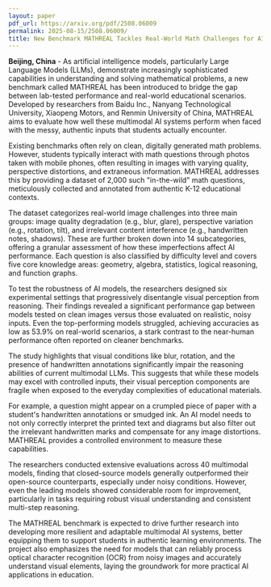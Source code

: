 ```yaml
---
layout: paper
pdf_url: https://arxiv.org/pdf/2508.06009
permalink: 2025-08-15/2508.06009/
title: New Benchmark MATHREAL Tackles Real-World Math Challenges for AI
---
```




**Beijing, China** - As artificial intelligence models, particularly Large Language Models (LLMs), demonstrate increasingly sophisticated capabilities in understanding and solving mathematical problems, a new benchmark called MATHREAL has been introduced to bridge the gap between lab-tested performance and real-world educational scenarios. Developed by researchers from Baidu Inc., Nanyang Technological University, Xiaopeng Motors, and Renmin University of China, MATHREAL aims to evaluate how well these multimodal AI systems perform when faced with the messy, authentic inputs that students actually encounter.

Existing benchmarks often rely on clean, digitally generated math problems. However, students typically interact with math questions through photos taken with mobile phones, often resulting in images with varying quality, perspective distortions, and extraneous information. MATHREAL addresses this by providing a dataset of 2,000 such "in-the-wild" math questions, meticulously collected and annotated from authentic K-12 educational contexts.

The dataset categorizes real-world image challenges into three main groups: image quality degradation (e.g., blur, glare), perspective variation (e.g., rotation, tilt), and irrelevant content interference (e.g., handwritten notes, shadows). These are further broken down into 14 subcategories, offering a granular assessment of how these imperfections affect AI performance. Each question is also classified by difficulty level and covers five core knowledge areas: geometry, algebra, statistics, logical reasoning, and function graphs.

To test the robustness of AI models, the researchers designed six experimental settings that progressively disentangle visual perception from reasoning. Their findings revealed a significant performance gap between models tested on clean images versus those evaluated on realistic, noisy inputs. Even the top-performing models struggled, achieving accuracies as low as 53.9% on real-world scenarios, a stark contrast to the near-human performance often reported on cleaner benchmarks.

The study highlights that visual conditions like blur, rotation, and the presence of handwritten annotations significantly impair the reasoning abilities of current multimodal LLMs. This suggests that while these models may excel with controlled inputs, their visual perception components are fragile when exposed to the everyday complexities of educational materials.

For example, a question might appear on a crumpled piece of paper with a student's handwritten annotations or smudged ink. An AI model needs to not only correctly interpret the printed text and diagrams but also filter out the irrelevant handwritten marks and compensate for any image distortions. MATHREAL provides a controlled environment to measure these capabilities.

The researchers conducted extensive evaluations across 40 multimodal models, finding that closed-source models generally outperformed their open-source counterparts, especially under noisy conditions. However, even the leading models showed considerable room for improvement, particularly in tasks requiring robust visual understanding and consistent multi-step reasoning.

The MATHREAL benchmark is expected to drive further research into developing more resilient and adaptable multimodal AI systems, better equipping them to support students in authentic learning environments. The project also emphasizes the need for models that can reliably process optical character recognition (OCR) from noisy images and accurately understand visual elements, laying the groundwork for more practical AI applications in education.